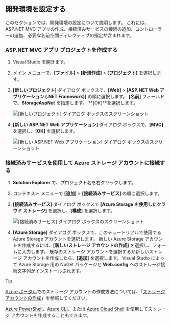 ## <a name="set-up-the-development-environment"></a>開発環境を設定する

このセクションでは、開発環境の設定について説明します。 これには、ASP.NET MVC アプリの作成、接続済みサービスの接続の追加、コントローラーの追加、必要な名前空間ディレクティブの指定が含まれます。

### <a name="create-an-aspnet-mvc-app-project"></a>ASP.NET MVC アプリ プロジェクトを作成する

1. Visual Studio を開きます。

1. メイン メニューで、**[ファイル]** > **[新規作成]** > **[プロジェクト]** を選択します。

1. **[新しいプロジェクト]** ダイアログ ボックスで、**[Web]** > **[ASP.NET Web アプリケーション (.NET Framework)]** の順に選択します。 **[名前]** フィールドで、**StorageAspNet** を指定します。 **[OK]**を選択します。

    ![[新しいプロジェクト] ダイアログ ボックスのスクリーンショット](./media/vs-storage-aspnet-getting-started-setup-dev-env/vs-storage-aspnet-getting-started-setup-dev-env-1.png)

1. **[新しい ASP.NET Web アプリケーション]** ダイアログ ボックスで、**[MVC]** を選択し、**[OK]** を選択します。

    ![[新しい ASP.NET Web アプリケーション] ダイアログ ボックスのスクリーンショット](./media/vs-storage-aspnet-getting-started-setup-dev-env/vs-storage-aspnet-getting-started-setup-dev-env-2.png)

### <a name="use-connected-services-to-connect-to-an-azure-storage-account"></a>接続済みサービスを使用して Azure ストレージ アカウントに接続する

1. **Solution Explorer** で、プロジェクト名を右クリックします。

2. コンテキスト メニューで **[追加]** > **[接続済みサービス]** の順に選択します。

1. **[接続済みサービス]** ダイアログ ボックスで **[Azure Storage を使用したクラウド ストレージ]** を選択し、**[構成]** を選択します。

    ![[接続済みサービス] ダイアログ ボックスのスクリーンショット](./media/vs-storage-aspnet-getting-started-setup-dev-env/vs-storage-aspnet-getting-started-setup-dev-env-3.png)

1. **[Azure Storage]** ダイアログ ボックスで、このチュートリアルで使用する Azure Storage アカウントを選択します。 新しい Azure Storage アカウントを作成するには、**[新しいストレージ アカウントの作成]** を選択し、フォームに入力します。 既存のストレージ アカウントを選択するか新しいストレージ アカウントを作成したら、**[追加]** を選択します。 Visual Studio によって Azure Storage 用の NuGet パッケージと **Web.config** へのストレージ接続文字列がインストールされます。

> [!TIP]
> [Azure ポータル](https://portal.azure.com)でのストレージ アカウントの作成方法については、「[ストレージ アカウントの作成](../articles/storage/common/storage-create-storage-account.md#create-a-storage-account)」を参照してください。
>
> [Azure PowerShell](../articles/storage/common/storage-powershell-guide-full.md)、[Azure CLI](../articles/storage/common/storage-azure-cli.md)、または [Azure Cloud Shell](../articles/cloud-shell/overview.md) を使用してストレージ アカウントを作成することもできます。


